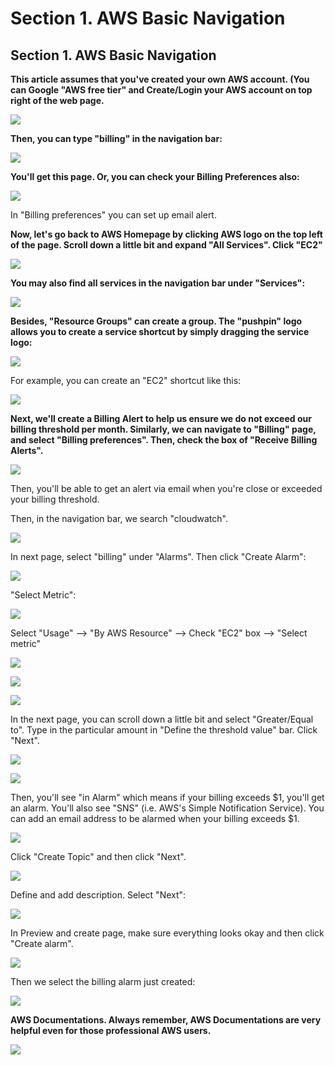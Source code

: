 # Section 1. AWS Basic Navigation

## Section 1. AWS Basic Navigation

**This article assumes that you've created your own AWS account. \(You can Google "AWS free tier" and Create/Login your AWS account on top right of the web page.**

![](../.gitbook/assets/image%20%2883%29.png)

**Then, you can type "billing" in the navigation bar:**

![](../.gitbook/assets/image%20%2850%29.png)

**​You'll get this page. Or, you can check your Billing Preferences also:**

![](../.gitbook/assets/image%20%2824%29.png)

In "Billing preferences" you can set up email alert.

**Now, let's go back to AWS Homepage by clicking AWS logo on the top left of the page. Scroll down a little bit and expand "All Services". Click "EC2"**

![](../.gitbook/assets/image%20%2813%29.png)

**You may also find all services in the navigation bar under "Services":**

![](../.gitbook/assets/image%20%2881%29.png)

**Besides, "Resource Groups" can create a group. The "pushpin" logo allows you to create a service shortcut by simply dragging the service logo:**

![](../.gitbook/assets/image%20%2869%29.png)

For example, you can create an "EC2" shortcut like this:

![](../.gitbook/assets/image%20%2878%29.png)

**Next, we'll create a Billing Alert to help us ensure we do not exceed our billing threshold per month. Similarly, we can navigate to "Billing" page, and select "Billing preferences". Then, check the box of "Receive Billing Alerts".**

![](../.gitbook/assets/image%20%2836%29.png)

Then, you'll be able to get an alert via email when you're close or exceeded your billing threshold.

Then, in the navigation bar, we search "cloudwatch".

![](../.gitbook/assets/image%20%2846%29.png)

In next page, select "billing" under "Alarms". Then click "Create Alarm":

![](../.gitbook/assets/image%20%2861%29.png)

"Select Metric":

![](../.gitbook/assets/image%20%2874%29.png)

Select "Usage" --&gt; "By AWS Resource" --&gt; Check "EC2" box --&gt; "Select metric"

![](../.gitbook/assets/image%20%2817%29.png)

![](../.gitbook/assets/image%20%2825%29.png)

![](../.gitbook/assets/image%20%281%29.png)

In the next page, you can scroll down a little bit and select "Greater/Equal to". Type in the particular amount in "Define the threshold value" bar. Click "Next".

![](../.gitbook/assets/image%20%2839%29.png)

![](../.gitbook/assets/image%20%2860%29.png)

Then, you'll see "in Alarm" which means if your billing exceeds $1, you'll get an alarm. You'll also see "SNS" \(i.e. AWS's Simple Notification Service\). You can add an email address to be alarmed when your billing exceeds $1.

![](../.gitbook/assets/image%20%2885%29.png)

Click "Create Topic" and then click "Next".

![](../.gitbook/assets/image%20%2842%29.png)

Define and add description. Select "Next":

![](../.gitbook/assets/image%20%2835%29.png)

In Preview and create page, make sure everything looks okay and then click "Create alarm".

![](../.gitbook/assets/image%20%283%29.png)

Then we select the billing alarm just created:

![](../.gitbook/assets/image%20%2875%29.png)

**AWS Documentations. Always remember, AWS Documentations are very helpful even for those professional AWS users.**

![](../.gitbook/assets/image%20%288%29.png)

